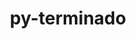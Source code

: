 ---
title: "py-terminado"
layout: cache
categories: [package, develop-2025-02-23]
meta: {"compilers": ["gcc@=11.1.0", "gcc@=11.4.0", "oneapi@=2024.2.1"], "num_specs": 11, "num_specs_by_stack": {"data-vis-sdk": 1, "e4s": 4, "e4s-neoverse-v2": 2, "e4s-oneapi": 4, "root": 11}, "oss": ["ubuntu20.04", "ubuntu22.04"], "platforms": ["linux"], "stacks": ["data-vis-sdk", "e4s", "e4s-neoverse-v2", "e4s-oneapi", "root"], "targets": ["neoverse_v2", "x86_64_v3"], "versions": ["0.17.1"]}
spec_details: [{"compiler": "oneapi@=2024.2.1", "hash": "4qtgdyj76qh2zkbtk52odfrvru6chlqm", "os": "ubuntu22.04", "platform": "linux", "size": "-", "stacks": ["e4s-oneapi", "root"], "tarball": "https://binaries.spack.io/develop-2025-02-23/build_cache/linux-ubuntu22.04-x86_64_v3/oneapi-2024.2.1/py-terminado-0.17.1/linux-ubuntu22.04-x86_64_v3-oneapi-2024.2.1-py-terminado-0.17.1-4qtgdyj76qh2zkbtk52odfrvru6chlqm.spack", "target": "x86_64_v3", "variants": ["build_system=python_pip"], "versions": ["0.17.1"]}, {"compiler": "gcc@=11.4.0", "hash": "63slz3rjyfdbfqre7q7hlbvprogff3sq", "os": "ubuntu22.04", "platform": "linux", "size": "-", "stacks": ["e4s", "root"], "tarball": "https://binaries.spack.io/develop-2025-02-23/build_cache/linux-ubuntu22.04-x86_64_v3/gcc-11.4.0/py-terminado-0.17.1/linux-ubuntu22.04-x86_64_v3-gcc-11.4.0-py-terminado-0.17.1-63slz3rjyfdbfqre7q7hlbvprogff3sq.spack", "target": "x86_64_v3", "variants": ["build_system=python_pip"], "versions": ["0.17.1"]}, {"compiler": "oneapi@=2024.2.1", "hash": "6fiq5bnxkgv42exugxozx3rlctxlujlm", "os": "ubuntu22.04", "platform": "linux", "size": "-", "stacks": ["e4s-oneapi", "root"], "tarball": "https://binaries.spack.io/develop-2025-02-23/build_cache/linux-ubuntu22.04-x86_64_v3/oneapi-2024.2.1/py-terminado-0.17.1/linux-ubuntu22.04-x86_64_v3-oneapi-2024.2.1-py-terminado-0.17.1-6fiq5bnxkgv42exugxozx3rlctxlujlm.spack", "target": "x86_64_v3", "variants": ["build_system=python_pip"], "versions": ["0.17.1"]}, {"compiler": "gcc@=11.4.0", "hash": "aq2ctwjip5fyoi4y6a376tfxhy4bbddy", "os": "ubuntu22.04", "platform": "linux", "size": "-", "stacks": ["e4s", "root"], "tarball": "https://binaries.spack.io/develop-2025-02-23/build_cache/linux-ubuntu22.04-x86_64_v3/gcc-11.4.0/py-terminado-0.17.1/linux-ubuntu22.04-x86_64_v3-gcc-11.4.0-py-terminado-0.17.1-aq2ctwjip5fyoi4y6a376tfxhy4bbddy.spack", "target": "x86_64_v3", "variants": ["build_system=python_pip"], "versions": ["0.17.1"]}, {"compiler": "gcc@=11.4.0", "hash": "fh2lit2qfvsvovt5ifi4npi2zfz4elvn", "os": "ubuntu22.04", "platform": "linux", "size": "-", "stacks": ["e4s", "root"], "tarball": "https://binaries.spack.io/develop-2025-02-23/build_cache/linux-ubuntu22.04-x86_64_v3/gcc-11.4.0/py-terminado-0.17.1/linux-ubuntu22.04-x86_64_v3-gcc-11.4.0-py-terminado-0.17.1-fh2lit2qfvsvovt5ifi4npi2zfz4elvn.spack", "target": "x86_64_v3", "variants": ["build_system=python_pip"], "versions": ["0.17.1"]}, {"compiler": "gcc@=11.4.0", "hash": "h5hwjtwhug3utnxxnuybgsl3ldezcqfi", "os": "ubuntu22.04", "platform": "linux", "size": "-", "stacks": ["e4s-neoverse-v2", "root"], "tarball": "https://binaries.spack.io/develop-2025-02-23/build_cache/linux-ubuntu22.04-neoverse_v2/gcc-11.4.0/py-terminado-0.17.1/linux-ubuntu22.04-neoverse_v2-gcc-11.4.0-py-terminado-0.17.1-h5hwjtwhug3utnxxnuybgsl3ldezcqfi.spack", "target": "neoverse_v2", "variants": ["build_system=python_pip"], "versions": ["0.17.1"]}, {"compiler": "gcc@=11.1.0", "hash": "hkeb5ka5ayohd7onoeugigdyg3j6k4um", "os": "ubuntu20.04", "platform": "linux", "size": "-", "stacks": ["data-vis-sdk", "root"], "tarball": "https://binaries.spack.io/develop-2025-02-23/build_cache/linux-ubuntu20.04-x86_64_v3/gcc-11.1.0/py-terminado-0.17.1/linux-ubuntu20.04-x86_64_v3-gcc-11.1.0-py-terminado-0.17.1-hkeb5ka5ayohd7onoeugigdyg3j6k4um.spack", "target": "x86_64_v3", "variants": ["build_system=python_pip"], "versions": ["0.17.1"]}, {"compiler": "oneapi@=2024.2.1", "hash": "i7iyylvi5w2pey3up2ol6prc4ctzxcvc", "os": "ubuntu22.04", "platform": "linux", "size": "-", "stacks": ["e4s-oneapi", "root"], "tarball": "https://binaries.spack.io/develop-2025-02-23/build_cache/linux-ubuntu22.04-x86_64_v3/oneapi-2024.2.1/py-terminado-0.17.1/linux-ubuntu22.04-x86_64_v3-oneapi-2024.2.1-py-terminado-0.17.1-i7iyylvi5w2pey3up2ol6prc4ctzxcvc.spack", "target": "x86_64_v3", "variants": ["build_system=python_pip"], "versions": ["0.17.1"]}, {"compiler": "gcc@=11.4.0", "hash": "opby3tcsjfqroz46u24qwg75rgg7ti67", "os": "ubuntu22.04", "platform": "linux", "size": "-", "stacks": ["e4s", "root"], "tarball": "https://binaries.spack.io/develop-2025-02-23/build_cache/linux-ubuntu22.04-x86_64_v3/gcc-11.4.0/py-terminado-0.17.1/linux-ubuntu22.04-x86_64_v3-gcc-11.4.0-py-terminado-0.17.1-opby3tcsjfqroz46u24qwg75rgg7ti67.spack", "target": "x86_64_v3", "variants": ["build_system=python_pip"], "versions": ["0.17.1"]}, {"compiler": "gcc@=11.4.0", "hash": "uo47z47h3fh4ssyjfqgce4lmkoncnlxu", "os": "ubuntu22.04", "platform": "linux", "size": "-", "stacks": ["e4s-neoverse-v2", "root"], "tarball": "https://binaries.spack.io/develop-2025-02-23/build_cache/linux-ubuntu22.04-neoverse_v2/gcc-11.4.0/py-terminado-0.17.1/linux-ubuntu22.04-neoverse_v2-gcc-11.4.0-py-terminado-0.17.1-uo47z47h3fh4ssyjfqgce4lmkoncnlxu.spack", "target": "neoverse_v2", "variants": ["build_system=python_pip"], "versions": ["0.17.1"]}, {"compiler": "oneapi@=2024.2.1", "hash": "wd4ggl3dpw5ygl72xunnencckyrougvo", "os": "ubuntu22.04", "platform": "linux", "size": "-", "stacks": ["e4s-oneapi", "root"], "tarball": "https://binaries.spack.io/develop-2025-02-23/build_cache/linux-ubuntu22.04-x86_64_v3/oneapi-2024.2.1/py-terminado-0.17.1/linux-ubuntu22.04-x86_64_v3-oneapi-2024.2.1-py-terminado-0.17.1-wd4ggl3dpw5ygl72xunnencckyrougvo.spack", "target": "x86_64_v3", "variants": ["build_system=python_pip"], "versions": ["0.17.1"]}]
---